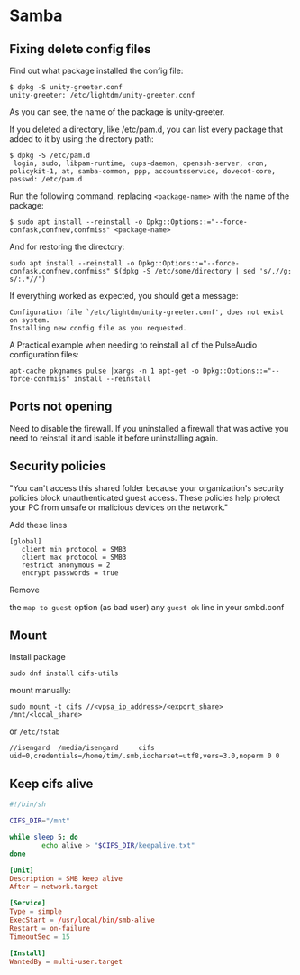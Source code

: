 # Samba

## Fixing delete config files

Find out what package installed the config file:

```shell
$ dpkg -S unity-greeter.conf
unity-greeter: /etc/lightdm/unity-greeter.conf
```

As you can see, the name of the package is unity-greeter.

If you deleted a directory, like /etc/pam.d, you can list every package that added to it by using the directory path:

```shell
$ dpkg -S /etc/pam.d
 login, sudo, libpam-runtime, cups-daemon, openssh-server, cron, policykit-1, at, samba-common, ppp, accountsservice, dovecot-core, passwd: /etc/pam.d
```

Run the following command, replacing `<package-name>` with the name of the package:

```shell
$ sudo apt install --reinstall -o Dpkg::Options::="--force-confask,confnew,confmiss" <package-name>
```

And for restoring the directory:

```shell
sudo apt install --reinstall -o Dpkg::Options::="--force-confask,confnew,confmiss" $(dpkg -S /etc/some/directory | sed 's/,//g; s/:.*//')
```

If everything worked as expected, you should get a message:

```shell
Configuration file `/etc/lightdm/unity-greeter.conf', does not exist on system. 
Installing new config file as you requested.
```

A Practical example when needing to reinstall all of the PulseAudio configuration files:

```shell
apt-cache pkgnames pulse |xargs -n 1 apt-get -o Dpkg::Options::="--force-confmiss" install --reinstall
```

## Ports not opening

Need to disable the firewall. If you uninstalled a firewall that was active you need to reinstall it and isable it before uninstalling again.

## Security policies

"You can't access this shared folder because your organization's security policies block unauthenticated guest access. These policies help protect your PC from unsafe or malicious devices on the network."

Add these lines

```
[global]
   client min protocol = SMB3
   client max protocol = SMB3
   restrict anonymous = 2
   encrypt passwords = true
```

Remove

the `map to guest` option (as bad user)
any `guest ok` line in your smbd.conf


## Mount

Install package

```
sudo dnf install cifs-utils
```

mount manually:

```
sudo mount -t cifs //<vpsa_ip_address>/<export_share> /mnt/<local_share>
```

or `/etc/fstab`

```fstab
//isengard 	/media/isengard 	cifs 	uid=0,credentials=/home/tim/.smb,iocharset=utf8,vers=3.0,noperm 0 0
```

## Keep cifs alive
```bash
#!/bin/sh

CIFS_DIR="/mnt"

while sleep 5; do
        echo alive > "$CIFS_DIR/keepalive.txt"
done
```

```conf
[Unit]
Description = SMB keep alive
After = network.target

[Service]
Type = simple
ExecStart = /usr/local/bin/smb-alive
Restart = on-failure
TimeoutSec = 15

[Install]
WantedBy = multi-user.target
```
